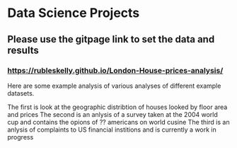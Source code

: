 # Data Science Projects
## Please use the gitpage link to set the data and results

### https://rubleskelly.github.io/London-House-prices-analysis/



Here are some example analysis of various analyses of different example datasets.

The first is look at the geographic distribtion of houses looked by floor area and prices
The second is an anlysis of a survey taken at the 2004 world cup and contains the opions of ?? americans on world cusine
The third is an anlysis of complaints to US financial institions and is currently a work in progress
